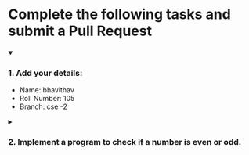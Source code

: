 # Complete the following tasks and submit a Pull Request
<details open>
<summary><h3>1. Add your details: </h3></summary>
<ul>
  <li> Name: bhavithav</li>
  <li> Roll Number: 105</li>
  <li> Branch: cse -2</li>
</ul>
</details>
<details>
<summary><h3> 2. Implement a program to check if a number is even or odd. </h3></summary>
<ul>
  <li> Create a new file in the repository and add your code. </li>
  <li> Use any programming language of your choice. </li>
</ul>
</details>
